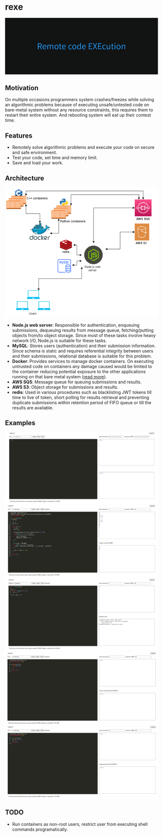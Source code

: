 # rexe

![banner](./assets/banner.png)

## Motivation

On multiple occasions programmers system crashes/freezes while solving an algorithmic problems because of executing unsafe/untested code on bare-metal system without any resource constraints, this requires them to restart their entire system. And rebooting system will eat up their contest time.

## Features

- Remotely solve algorithmic problems and execute your code on secure and safe environment.
- Test your code, set time and memory limit.
- Save and load your work.

## Architecture

<p align="center"><img src="https://github.com/vi88i/rexe/blob/main/assets/rexe.png" alt="rexe"></p>

- <b>Node.js web server</b>: Responsible for authentication, enqueuing submissions, dequeuing results from message queue, fetching/putting objects from/to object storage. Since most of these tasks involve heavy network I/O, Node.js is suitable for these tasks.
- <b>MySQL</b>: Stores users (authentication) and their submission information. Since schema is static and requires referential integrity between users and their submissions, relational database is suitable for this problem.
- <b>Docker</b>: Provides services to manage docker containers. On executing untrusted code on containers any damage caused would be limited to the container reducing potential exposure to the other applications running on that bare metal system (<a href='https://anchore.com/blog/is-docker-more-secure/'>read more</a>). 
- <b>AWS SQS</b>: Message queue for queuing submissions and results.
- <b>AWS S3</b>: Object storage for submissions and results.
- <b>redis</b>: Used in various procedures such as blacklisting JWT tokens till time to live of token, short polling for results retrieval and preventing duplicate submissions within retention period of FIFO queue or till the results are available.

## Examples

![ui](./assets/ui.png)
![normal](./assets/normal.png)
![error](./assets/error.png)
![tle](./assets/tle.png)
![segfault](./assets/segfault.png)

## TODO

- Run containers as non-root users, restrict user from executing shell commands programatically.